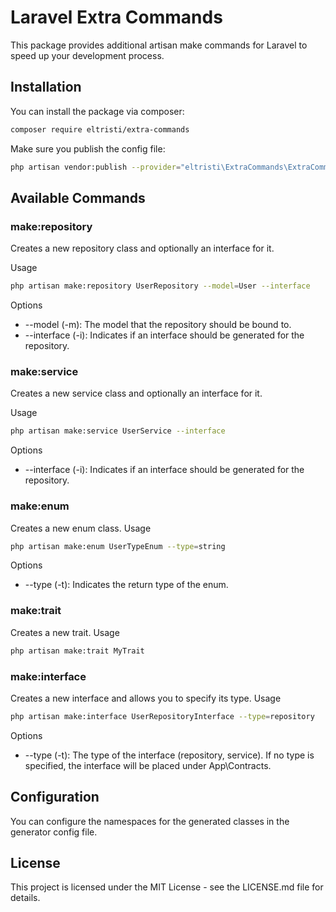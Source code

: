 # Laravel Extra Commands

This package provides additional artisan make commands for Laravel to speed up your development process.

## Installation

You can install the package via composer:

```bash
composer require eltristi/extra-commands
```

Make sure you publish the config file:

```bash
php artisan vendor:publish --provider="eltristi\ExtraCommands\ExtraCommandsServiceProvider"
```

## Available Commands

### make:repository
Creates a new repository class and optionally an interface for it.

Usage

```bash
php artisan make:repository UserRepository --model=User --interface
```

Options
- --model (-m): The model that the repository should be bound to.
- --interface (-i): Indicates if an interface should be generated for the repository.

### make:service
Creates a new service class and optionally an interface for it.

Usage

```bash
php artisan make:service UserService --interface
```

Options
- --interface (-i): Indicates if an interface should be generated for the repository.

### make:enum
Creates a new enum class.
Usage

```bash
php artisan make:enum UserTypeEnum --type=string
```
Options
- --type (-t): Indicates the return type of the enum.

### make:trait
Creates a new trait.
Usage

```bash
php artisan make:trait MyTrait
```

### make:interface
Creates a new interface and allows you to specify its type.
Usage

```bash
php artisan make:interface UserRepositoryInterface --type=repository
```
Options
- --type (-t): The type of the interface (repository, service). If no type is specified, the interface will be placed under App\Contracts.

## Configuration
You can configure the namespaces for the generated classes in the generator config file.

## License
This project is licensed under the MIT License - see the LICENSE.md file for details.